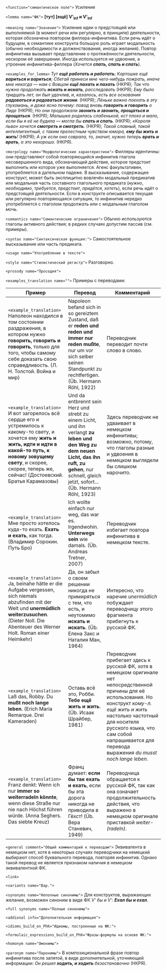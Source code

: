 `<function="семантическое поле">` Усиление

`<lemma name="ФК">` **[тут] [ещё] V'<sub>Inf</sub> и V'<sub>Inf</sub>**

`<meaning name="Значение">` Усиление идеи о предстоящей или выполняемой (в момент речи или регулярно, в принципе) деятельности, которая обозначена повтором филлера-инфинитива. Если речь идёт о будущем, в семантике конструкта большую роль играет модальность (обычно необходимости и долженствования, иногда желания). Повтор инфинитива вызывает представление о протяжённости деятельности, нескором её завершении. Иногда используется не удвоение, а утроение инфинитива-филлера (_Хочется **спать, спать и спать**_).    

`<examples_for_lemma>` _Тут **ещё работать и работать**_; _Картошке ещё **вариться и вариться**_; _Сбегай принеси мне чего-нибудь пожрать, иначе мне некогда ― нам с Вовцом **ещё пахать и пахать**_ (НКРЯ); _Так что нужно продолжать **искать и искать**, расследовать_ (НКРЯ); _Ему было тридцать лет, он был удачлив, и, казалось, есть все основания **радоваться и радоваться жизни**._ (НКРЯ); _Лёньке важно поехать в эту глухомань, и даже ясно почему: повод вновь **говорить и говорить** о Лиде_ (НКРЯ); _Но они продолжали **звонить и звонить, прощаться и прощаться**._ (НКРЯ); _Малышка родилась слабенькой, ест плохо и мало, если бы я её не будила ― могла бы **спать и спать**._ (НКРЯ); _«Короля льва» хочется **смотреть и смотреть**._ (НКРЯ); _Такой славный, такой интеллигентный, с таким прелестным чувством юмора, **ему бы жить и жить**!_ (НКРЯ); _А уж если она соврала, то, значит, нужно теперь **врать и врать**, а это нехорошо._ (НКРЯ).

`<morpology name="Морфологические характеристики">` Филлеры идентичны: они представляют собой повторяющийся инфинитив глагола несовершенного вида, обозначающий действие, которое предстоит выполнить или которое уже выполняется. Агенс факультативен, употребляется в дательном падеже. В высказывание, содержащее конструкт, может быть эксплицитно вовлечён модальный предикатив или модальная часть составного глагольного предиката (_нужно_, _необходимо_, _требуется_, _предстоит_, _придётся_, _хотеть_), если речь идёт о предстоящей деятельности. Если в конструкте описывается текущая или регулярно повторяющаяся ситуация, то инфинитив нередко употребляется с глаголом _продолжать_ или с модальным глаголом _мочь_.

`<semantics name="Семантические ограничения">` Обычно используются глаголы активного действия; в редких случаях допустим пассив (см. примеры).  

`<syntax name="Синтаксическая функция:">` Самостоятельное высказывание или часть предиката.
  
`<usage name="Употребление в тексте">`   

`<style name="Стилистический регистр">` Разговорно.

`<prosody name="Просодия">`  

`<examples_translation name="">` Примеры с переводами: 

 Пример | Перевод | Комментарий
--- | --- | ---
`<example_translation>`  Наполеон находился в том состоянии раздражения, в котором нужно **говорить, говорить и говорить**, только для того, чтобы самому себе доказать свою справедливость. (Л. Н. Толстой. Война и мир) | Napoleon befand sich in so gereiztem Zustand, daß er **reden und reden und immer nur reden mußte**, nur um vor sich selber seinen Standpunkt zu rechtfertigen. (Üb. Hermann Röhl, 1922) | Переводчик переводит почти слово в слово.
`<example_translation>`  И вот загорелось всё сердце его и устремилось к какому-то свету, и хочется ему **жить и жить, идти и идти в какой-то путь, к новому зовущему свету**, и скорее, скорее, теперь же, сейчас! (Достоевский. Братья Карамазовы) | Und da entbrennt sein Herz und strebt zu einem Licht, und ihn verlangt **zu leben und den Weg zu dem neuen Licht, das ihn ruft, zu gehen**, nur schnell, gleich jetzt, sofort…  (Üb. Hermann Röhl, 1923) | Здесь переводчик не удваивает в немецком инфинитивы; возможно, потому, что глаголы разные и удвоения в немецком выглядели бы слишком нарочито. 
`<example_translation>` Мне просто хотелось куда-то ехать. **Ехать и ехать**, как тогда. (Владимир Сорокин. Путь Бро)  | Ich wollte einfach nur weg, das war es. Irgendwohin. **Unterwegs sein** wie damals. (Üb. Andreas Tretner, 2007) | Переводчик избегает повтора инфинитива в немецком тексте.
`<example_translation>`  Ja, beinahe hätte er die Aufgabe vergessen, sich niemals abzufinden mit der Welt und **unermüdlich weiterzusuchen**. (Dieter Noll. Die Abenteuer des Werner Holt. Roman einer Heimkehr) | Да, он забыл о своем решении никогда не примиряться с тем, что есть, и неутомимо **искать и искать**. (Üb. Елена Закс и Наталия Ман, 1964) | Интересно, что наречие _unermüdlich_ побуждает переводчицу этого фрагмента прибегнуть к русской ФК.
`<example_translation>`  Laß das, Robby. Du **mußt noch lange leben**. (Erich Maria Remarque. Drei Kameraden) | Оставь всё это, Робби. **Тебе ещё жить и жить**. (Üb. Исаак Шрайбер, 1981) | Переводчик прибегает здесь к русской ФК, хотя в немецком оригинале нет непосредственной причины для её использования. Но конструкт _кому-л. ещё жить и жить_ настолько частотный для носителя русского языка, что сам собой напрашивается для перевода выражения _du musst noch lange leben_. 
`<example_translation>` Franz denkt: Wenn ich nur **immer so weiterradeln könnte**, wenn diese Straße nur nie nach Höchst führen würde. (Anna Seghers. Das siebte Kreuz) | Франц думает: **если бы так ехать и ехать**, если бы эта дорога никогда не приводила в Гёхст! (Üb. Вера Станевич, 1949) | Переводчица обращается к русской ФК, так как она означает продолжительность действия, что выражено в немецком оригинале приставкой _weiter-(radeln)_.

`<general comment="Общий комментарий к переводам">` Эквивалента в немецком нет, хотя в некоторых случаях переводчики на немецкий выбирают способ буквального перевода, повторяя инфинитив. Однако такой перевод не является признаком наличия в немецком эквивалентной ФК.

`<link>` 

`<variants name="Вар.">` 

`<synonyms name="Неполные синонимы">` Для конструктов, выражающих желание, возможен синоним в виде ФК _V' бы и V'_: _**Ехал бы и ехал**_.  

`<full synonyms name="Полные синонимы">`


`<addional info="Дополнительная информация">`

`<idioms_build_on_PhK="Идиомы, построенные на ФК:">`

`<formulaic_expressions_build_on_PhK="Фразы-формулы на основе ФК:">`
 
`<homonym name="Омонимы">` 

`<paronym name="Паронимы">` В композициональной фразе повтор инфинитива после запятой, в виде дополнительной, уточняющей информации: _Он решил **ходить, и ходить** безостановочно_ (НКРЯ).